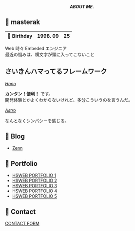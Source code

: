 <div align="center">
    <i>
      <b>
        ABOUT ME.
      </b>
    </i>
</div>

## &#x1f914; masterak

| &#x1f382; Birthday | 1998. 09 | 25 |
| --- | :---: | --- |

<p>
    Web 時々 Embeded エンジニア<br>
    最近の悩みは、横文字が頭に入ってこないこと
</p>

## さいきんハマってるフレームワーク

*[Hono](https://hono.dev/)*

**カンタン！便利！** です。<br>
開発体験とかよくわからないけれど、多分こういうのを言うんだ。

*[Astro](https://astro.build/)*　

なんとなくシンパシーを感じる。

## &#x1f4d2; Blog

- [Zenn](https://zenn.dev/masterak)

## &#x1f4f8; Portfolio

- [HSWEB PORTFOLIO 1](https://portfolio-1-one-tau.vercel.app/)
- [HSWEB PORTFOLIO 2](https://masterak-hsweb-portf-57.deno.dev/)
- [HSWEB PORTFOLIO 3](https://github.com/masterak-902/hsweb-portfolio-3)
- [HSWEB PORTFOLIO 4](https://hsweb-portfolio-4.pages.dev/ja/)
- [HSWEB PORTFOLIO 5](https://github.com/masterak-902/hsweb-portfolio-5)

## &#x1f4e8; Contact
[CONTACT FORM](https://masterak-hsweb-portf-57.deno.dev/)
